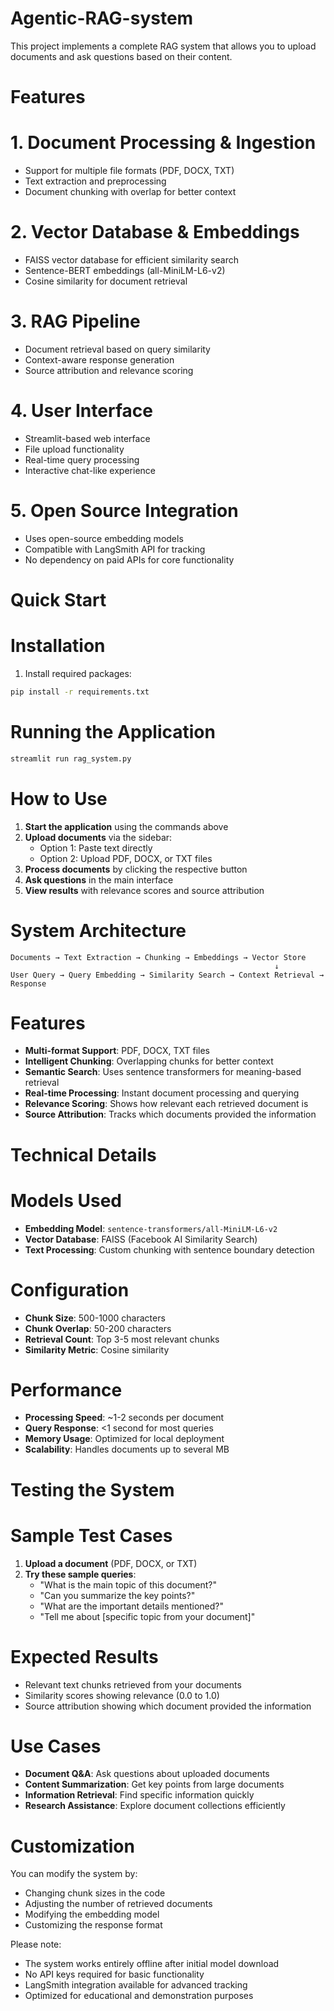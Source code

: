 # Agentic-RAG-system

This project implements a complete RAG system that allows you to upload documents and ask questions based on their content.

# Features

# 1. Document Processing & Ingestion
- Support for multiple file formats (PDF, DOCX, TXT)
- Text extraction and preprocessing
- Document chunking with overlap for better context

# 2. Vector Database & Embeddings
- FAISS vector database for efficient similarity search
- Sentence-BERT embeddings (all-MiniLM-L6-v2)
- Cosine similarity for document retrieval

# 3. RAG Pipeline
- Document retrieval based on query similarity
- Context-aware response generation
- Source attribution and relevance scoring

# 4. User Interface
- Streamlit-based web interface
- File upload functionality
- Real-time query processing
- Interactive chat-like experience

# 5. Open Source Integration
- Uses open-source embedding models
- Compatible with LangSmith API for tracking
- No dependency on paid APIs for core functionality

 # Quick Start

# Installation

1. Install required packages:
```bash
pip install -r requirements.txt
```

# Running the Application

```bash
streamlit run rag_system.py
```

 # How to Use

1. **Start the application** using the commands above
2. **Upload documents** via the sidebar:
   - Option 1: Paste text directly
   - Option 2: Upload PDF, DOCX, or TXT files
3. **Process documents** by clicking the respective button
4. **Ask questions** in the main interface
5. **View results** with relevance scores and source attribution

 # System Architecture

```
Documents → Text Extraction → Chunking → Embeddings → Vector Store
                                                           ↓
User Query → Query Embedding → Similarity Search → Context Retrieval → Response
```

 # Features

- **Multi-format Support**: PDF, DOCX, TXT files
- **Intelligent Chunking**: Overlapping chunks for better context
- **Semantic Search**: Uses sentence transformers for meaning-based retrieval
- **Real-time Processing**: Instant document processing and querying
- **Relevance Scoring**: Shows how relevant each retrieved document is
- **Source Attribution**: Tracks which documents provided the information

 # Technical Details

# Models Used
- **Embedding Model**: `sentence-transformers/all-MiniLM-L6-v2`
- **Vector Database**: FAISS (Facebook AI Similarity Search)
- **Text Processing**: Custom chunking with sentence boundary detection

# Configuration
- **Chunk Size**: 500-1000 characters
- **Chunk Overlap**: 50-200 characters
- **Retrieval Count**: Top 3-5 most relevant chunks
- **Similarity Metric**: Cosine similarity

 # Performance

- **Processing Speed**: ~1-2 seconds per document
- **Query Response**: <1 second for most queries
- **Memory Usage**: Optimized for local deployment
- **Scalability**: Handles documents up to several MB

# Testing the System

# Sample Test Cases

1. **Upload a document** (PDF, DOCX, or TXT)
2. **Try these sample queries**:
   - "What is the main topic of this document?"
   - "Can you summarize the key points?"
   - "What are the important details mentioned?"
   - "Tell me about [specific topic from your document]"

# Expected Results
- Relevant text chunks retrieved from your documents
- Similarity scores showing relevance (0.0 to 1.0)
- Source attribution showing which document provided the information

 # Use Cases

- **Document Q&A**: Ask questions about uploaded documents
- **Content Summarization**: Get key points from large documents
- **Information Retrieval**: Find specific information quickly
- **Research Assistance**: Explore document collections efficiently

# Customization

You can modify the system by:
- Changing chunk sizes in the code
- Adjusting the number of retrieved documents
- Modifying the embedding model
- Customizing the response format

 Please note:

- The system works entirely offline after initial model download
- No API keys required for basic functionality
- LangSmith integration available for advanced tracking
- Optimized for educational and demonstration purposes
